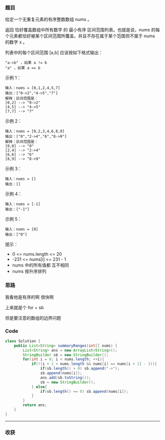 ### 题目
给定一个无重复元素的有序整数数组 nums 。

返回 恰好覆盖数组中所有数字 的 最小有序 区间范围列表。也就是说，nums 的每个元素都恰好被某个区间范围所覆盖，并且不存在属于某个范围但不属于 nums 的数字 x 。

列表中的每个区间范围 [a,b] 应该按如下格式输出：
```
"a->b" ，如果 a != b
"a" ，如果 a == b
```

示例 1：
```
输入：nums = [0,1,2,4,5,7]
输出：["0->2","4->5","7"]
解释：区间范围是：
[0,2] --> "0->2"
[4,5] --> "4->5"
[7,7] --> "7"
```
示例 2：
```
输入：nums = [0,2,3,4,6,8,9]
输出：["0","2->4","6","8->9"]
解释：区间范围是：
[0,0] --> "0"
[2,4] --> "2->4"
[6,6] --> "6"
[8,9] --> "8->9"
```
示例 3：
```
输入：nums = []
输出：[]
```
示例 4：
```
输入：nums = [-1]
输出：["-1"]
```
示例 5：
```
输入：nums = [0]
输出：["0"]
```

提示：
- 0 <= nums.length <= 20
- -231 <= nums[i] <= 231 - 1
- nums 中的所有值都 互不相同
- nums 按升序排列

### 思路

我看他是有序的啊 很快啊

上来就是个 for + sb 

但是要注意的数组的边界问题

### Code
```java
class Solution {
    public List<String> summaryRanges(int[] nums) {
        List<String> ans = new ArrayList<String>();
        StringBuilder sb = new StringBuilder();
        for(int i = 0; i < nums.length; ++i){
            if(!(i + 1 < nums.length && nums[i] == nums[i + 1] - 1)){
                if(sb.length() > 0) sb.append("->");
                sb.append(nums[i]);
                ans.add(sb.toString());
                sb = new StringBuilder();
            } else{
                if(sb.length() == 0) sb.append(nums[i]);
            }
        }
        return ans;
    }
}
```
*** 
### 收获
